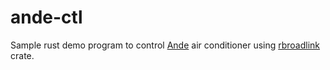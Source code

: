# ande-ctl
Sample rust demo program to control [Ande](https://www.myande.pl/) air conditioner using [rbroadlink](https://crates.io/crates/rbroadlink) crate.
